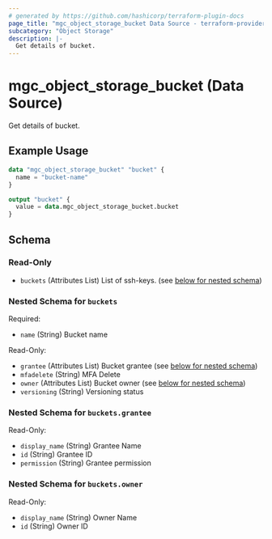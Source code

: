 ```yaml
---
# generated by https://github.com/hashicorp/terraform-plugin-docs
page_title: "mgc_object_storage_bucket Data Source - terraform-provider-mgc"
subcategory: "Object Storage"
description: |-
  Get details of bucket.
---
```


# mgc_object_storage_bucket (Data Source)

Get details of bucket.

## Example Usage

```terraform
data "mgc_object_storage_bucket" "bucket" {
  name = "bucket-name"
}

output "bucket" {
  value = data.mgc_object_storage_bucket.bucket
}
```

<!-- schema generated by tfplugindocs -->
## Schema

### Read-Only

- `buckets` (Attributes List) List of ssh-keys. (see [below for nested schema](#nestedatt--buckets))

<a id="nestedatt--buckets"></a>
### Nested Schema for `buckets`

Required:

- `name` (String) Bucket name

Read-Only:

- `grantee` (Attributes List) Bucket grantee (see [below for nested schema](#nestedatt--buckets--grantee))
- `mfadelete` (String) MFA Delete
- `owner` (Attributes List) Bucket owner (see [below for nested schema](#nestedatt--buckets--owner))
- `versioning` (String) Versioning status

<a id="nestedatt--buckets--grantee"></a>
### Nested Schema for `buckets.grantee`

Read-Only:

- `display_name` (String) Grantee Name
- `id` (String) Grantee ID
- `permission` (String) Grantee permission


<a id="nestedatt--buckets--owner"></a>
### Nested Schema for `buckets.owner`

Read-Only:

- `display_name` (String) Owner Name
- `id` (String) Owner ID
